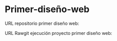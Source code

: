 # Primer-diseño-web

URL repositorio primer diseño web: 

URL Rawgit ejecución proyecto primer diseño web:
